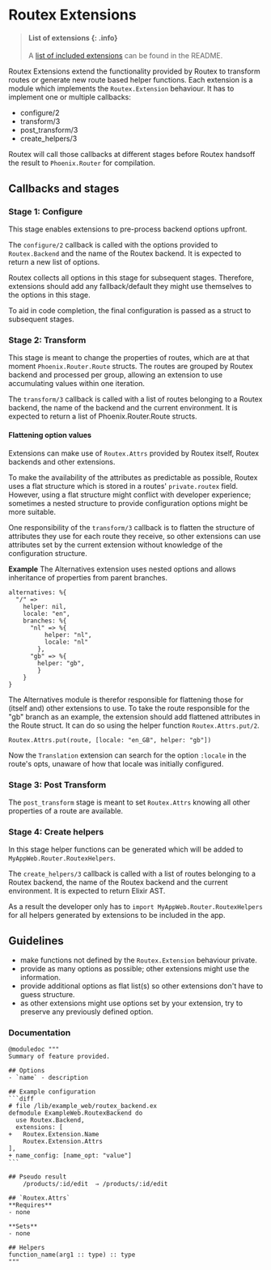 # Routex Extensions

> #### List of extensions {: .info}
> A [list of included extensions](README.md#extensions) can be found in the README.

Routex Extensions extend the functionality provided by Routex to transform
routes or generate new route based helper functions. Each extension is a module
which implements the `Routex.Extension` behaviour. It has to implement one or
multiple callbacks:

- configure/2
- transform/3
- post_transform/3
- create_helpers/3

Routex will call those callbacks at different stages before Routex handsoff the
result to `Phoenix.Router` for compilation.


## Callbacks and stages

### Stage 1: Configure
This stage enables extensions to pre-process backend options upfront.

The `configure/2` callback is called with the options provided to
`Routex.Backend` and the name of the Routex backend. It is expected to return a
new list of options.

Routex collects all options in this stage for subsequent stages. Therefore,
extensions should add any fallback/default they might use themselves to the
options in this stage.

To aid in code completion, the final configuration is passed as a struct to
subsequent stages.

### Stage 2: Transform
This stage is meant to change the properties of routes, which are at that moment
`Phoenix.Router.Route` structs. The routes are grouped by Routex backend and
processed per group, allowing an extension to use accumulating values within one
iteration.

The `transform/3` callback is called with a list of routes belonging to a
Routex backend, the name of the backend and the current environment. It is
expected to return a list of Phoenix.Router.Route structs.

#### Flattening option values
Extensions can make use of `Routex.Attrs` provided by Routex itself, Routex
backends and other extensions.

To make the availability of the attributes as predictable as possible, Routex
uses a flat structure which is stored in a routes' `private.routex` field.
However, using a flat structure might conflict with developer experience;
sometimes a nested structure to provide configuration options might be more
suitable.

One responsibility of the `transform/3` callback is to flatten the structure of
attributes they use for each route they receive, so other extensions can use
attributes set by the current extension without knowledge of the configuration
structure.

**Example**
The Alternatives extension uses nested options and allows inheritance
of properties from parent branches.

```
alternatives: %{
  "/" =>
    helper: nil,
    locale: "en",
    branches: %{
      "nl" => %{
          helper: "nl",
          locale: "nl"
        },
      "gb" => %{
        helper: "gb",
        }
    }
}
```
The Alternatives module is therefor responsible for flattening those for
(itself and) other extensions to use. To take the route responsible for the
"gb" branch as an example, the extension should add flattened attributes in the
Route struct. It can do so using the helper function `Routex.Attrs.put/2`.

```
Routex.Attrs.put(route, [locale: "en_GB", helper: "gb"])
```

Now the `Translation` extension can search for the option `:locale` in the
route's opts, unaware of how that locale was initially configured.

### Stage 3: Post Transform
The `post_transform` stage is meant to set `Routex.Attrs` knowing all other
properties of a route are available.

### Stage 4: Create helpers
In this stage helper functions can be generated which will be added to
`MyAppWeb.Router.RoutexHelpers`.

The `create_helpers/3` callback is called with a list of routes belonging to a
Routex backend, the name of the Routex backend and the current environment.
It is expected to return Elixir AST.

As a result the developer only has to `import MyAppWeb.Router.RoutexHelpers`
for all helpers generated by extensions to be included in the app.


## Guidelines
* make functions not defined by the `Routex.Extension` behaviour private.
* provide as many options as possible; other extensions might use the information.
* provide additional options as flat list(s) so other extensions don't have to guess structure.
* as other extensions might use options set by your extension, try to preserve any previously defined option.


### Documentation

    @moduledoc """
    Summary of feature provided.

    ## Options
    - `name` - description

    ## Example configuration
    ```diff
    # file /lib/example_web/routex_backend.ex
    defmodule ExampleWeb.RoutexBackend do
      use Routex.Backend,
      extensions: [
    +   Routex.Extension.Name
        Routex.Extension.Attrs
    ],
    + name_config: [name_opt: "value"]
    ```

    ## Pseudo result
        /products/:id/edit  ⇒ /products/:id/edit

    ## `Routex.Attrs`
    **Requires**
    - none

    **Sets**
    - none

    ## Helpers
    function_name(arg1 :: type) :: type
    """
